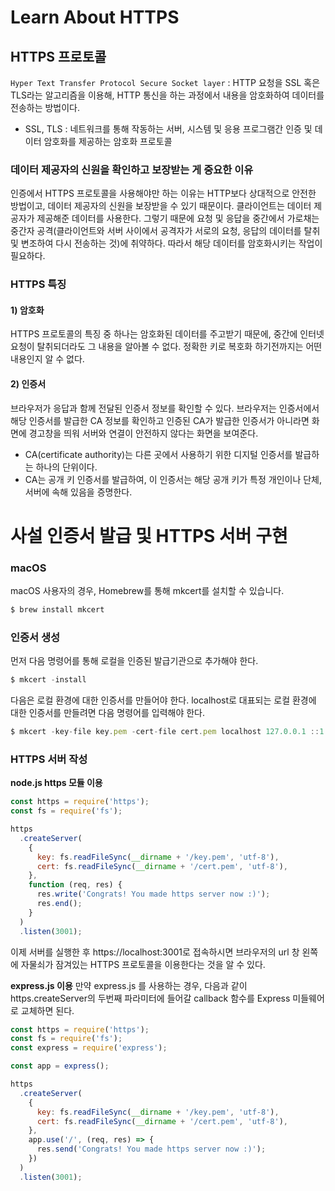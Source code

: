 # Learn About HTTPS

## HTTPS 프로토콜
`Hyper Text Transfer Protocol Secure Socket layer`
: HTTP 요청을 SSL 혹은 TLS라는 알고리즘을 이용해, HTTP 통신을 하는 과정에서 내용을 암호화하여 데이터를 전송하는 방법이다.

+ SSL, TLS : 네트워크를 통해 작동하는 서버, 시스템 및 응용 프로그램간 인증 및 데이터 암호화를 제공하는 암호화 프로토콜


### 데이터 제공자의 신원을 확인하고 보장받는 게 중요한 이유
인증에서 HTTPS 프로토콜을 사용해야만 하는 이유는 HTTP보다 상대적으로 안전한 방법이고, 데이터 제공자의 신원을 보장받을 수 있기 때문이다. 클라이언트는 데이터 제공자가 제공해준 데이터를 사용한다. 그렇기 때문에 요청 및 응답을 중간에서 가로채는 중간자 공격(클라이언트와 서버 사이에서 공격자가 서로의 요청, 응답의 데이터를 탈취 및 변조하여 다시 전송하는 것)에 취약하다. 따라서 해당 데이터를 암호화시키는 작업이 필요하다.



### HTTPS 특징
#### 1) 암호화 
HTTPS 프로토콜의 특징 중 하나는 암호화된 데이터를 주고받기 때문에, 중간에 인터넷 요청이 탈취되더라도 그 내용을 알아볼 수 없다. 정확한 키로 복호화 하기전까지는 어떤 내용인지 알 수 없다.


#### 2) 인증서
브라우저가 응답과 함께 전달된 인증서 정보를 확인할 수 있다. 브라우저는 인증서에서 해당 인증서를 발급한 CA 정보를 확인하고 인증된 CA가 발급한 인증서가 아니라면 화면에 경고창을 띄워 서버와 연결이 안전하지 않다는 화면을 보여준다.

+ CA(certificate authority)는 다른 곳에서 사용하기 위한 디지털 인증서를 발급하는 하나의 단위이다. 
+ CA는 공개 키 인증서를 발급하여, 이 인증서는 해당 공개 키가 특정 개인이나 단체, 서버에 속해 있음을 증명한다.

# 사설 인증서 발급 및 HTTPS 서버 구현

### macOS
macOS 사용자의 경우, Homebrew를 통해 mkcert를 설치할 수 있습니다.
```js
$ brew install mkcert
```


### 인증서 생성
먼저 다음 명령어를 통해 로컬을 인증된 발급기관으로 추가해야 한다.
```js
$ mkcert -install
```

다음은 로컬 환경에 대한 인증서를 만들어야 한다. localhost로 대표되는 로컬 환경에 대한 인증서를 만들려면 다음 명령어를 입력해야 한다.
```js
$ mkcert -key-file key.pem -cert-file cert.pem localhost 127.0.0.1 ::1
```



### HTTPS 서버 작성
**node.js https 모듈 이용**
```js
const https = require('https');
const fs = require('fs');

https
  .createServer(
    {
      key: fs.readFileSync(__dirname + '/key.pem', 'utf-8'),
      cert: fs.readFileSync(__dirname + '/cert.pem', 'utf-8'),
    },
    function (req, res) {
      res.write('Congrats! You made https server now :)');
      res.end();
    }
  )
  .listen(3001);
  ```
이제 서버를 실행한 후 https://localhost:3001로 접속하시면 브라우저의 url 창 왼쪽에 자물쇠가 잠겨있는 HTTPS 프로토콜을 이용한다는 것을 알 수 있다.

**express.js 이용**
만약 express.js 를 사용하는 경우, 다음과 같이 https.createServer의 두번째 파라미터에 들어갈 callback 함수를 Express 미들웨어로 교체하면 된다.

```js
const https = require('https');
const fs = require('fs');
const express = require('express');

const app = express();

https
  .createServer(
    {
      key: fs.readFileSync(__dirname + '/key.pem', 'utf-8'),
      cert: fs.readFileSync(__dirname + '/cert.pem', 'utf-8'),
    },
    app.use('/', (req, res) => {
      res.send('Congrats! You made https server now :)');
    })
  )
  .listen(3001);
  ```